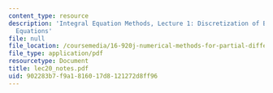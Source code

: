 ```yaml
---
content_type: resource
description: 'Integral Equation Methods, Lecture 1: Discretization of Boundary Integral
  Equations'
file: null
file_location: /coursemedia/16-920j-numerical-methods-for-partial-differential-equations-sma-5212-spring-2003/902283b7f9a1816017d8121272d8ff96_lec20_notes.pdf
file_type: application/pdf
resourcetype: Document
title: lec20_notes.pdf
uid: 902283b7-f9a1-8160-17d8-121272d8ff96
---
```

